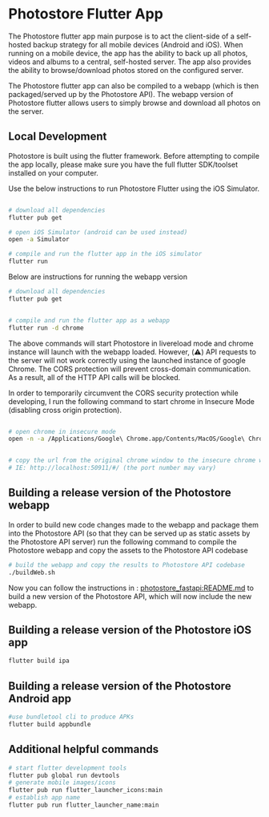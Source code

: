 # Photostore Flutter App

The Photostore flutter app main purpose is to act the client-side of a self-hosted backup strategy for all mobile
devices (Android and iOS). When running on a mobile device, the app has the ability to back up all photos, videos and
albums to a central, self-hosted server. The app also provides the ability to browse/download photos stored on the
configured server.

The Photostore flutter app can also be compiled to a webapp (which is then packaged/served up by the Photostore API).
The webapp version of Photostore flutter allows users to simply browse and download all photos on the server.

## Local Development

Photostore is built using the flutter framework. Before attempting to compile the app locally, please make sure you have
the full flutter SDK/toolset installed on your computer.

Use the below instructions to run Photostore Flutter using the iOS Simulator.

```bash

# download all dependencies
flutter pub get

# open iOS Simulator (android can be used instead)
open -a Simulator

# compile and run the flutter app in the iOS simulator
flutter run

```

Below are instructions for running the webapp version

```bash
# download all dependencies
flutter pub get


# compile and run the flutter app as a webapp
flutter run -d chrome

```

The above commands will start Photostore in livereload mode and chrome instance will launch with the webapp loaded.
However, (:warning:) API requests to the server will not work correctly using the launched instance of google Chrome.
The CORS protection will prevent cross-domain communication. As a result, all of the HTTP API calls will be blocked.

In order to temporarily circumvent the CORS security protection while developing, I run the following command to start
chrome in Insecure Mode (disabling cross origin protection).

```bash

# open chrome in insecure mode
open -n -a /Applications/Google\ Chrome.app/Contents/MacOS/Google\ Chrome --args --user-data-dir="/tmp/chrome_dev_test" --disable-web-security


# copy the url from the original chrome window to the insecure chrome window
# IE: http://localhost:50911/#/ (the port number may vary)
```

## Building a release version of the Photostore webapp

In order to build new code changes made to the webapp and package them into the Photostore API
(so that they can be served up as static assets by the Photostore API server) run the following command to compile the
Photostore webapp and copy the assets to the Photostore API codebase

```bash
# build the webapp and copy the results to Photostore API codebase
./buildWeb.sh

```

Now you can follow the instructions in : [photostore_fastapi:README.md](../photostore_fastapi/README.md) to build a new
version of the Photostore API, which will now include the new webapp.

## Building a release version of the Photostore iOS app
```bash
flutter build ipa
```

## Building a release version of the Photostore Android app
```bash
#use bundletool cli to produce APKs
flutter build appbundle

```

## Additional helpful commands

```bash
# start flutter development tools
flutter pub global run devtools
# generate mobile images/icons
flutter pub run flutter_launcher_icons:main
# establish app name
flutter pub run flutter_launcher_name:main
```


